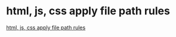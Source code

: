 # html, js, css apply file path rules
[html, js, css apply file path rules](https://aiwithcloud.com/2022/09/19/html_js_css_apply_file_path_rules/)